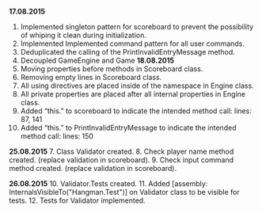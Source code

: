 **17.08.2015**
  1.    Implemented singleton pattern for scoreboard to prevent the possibility of whiping it clean during initialization.
  2.    Implemented Implemented command pattern for all user commands.
  3.    Deduplicated the calling of the PrintInvalidEntryMessage method.
  4.    Decoupled GameEngine and Game
**18.08.2015**
  1.	Moving properties before methods in Scoreboard class.
  2.	Removing empty lines in Scoreboard class.
  3.	All using directives are placed inside of the namespace in Engine class.
  4.	All private properties are placed after all internal properties in Engine class.
  5.	Added “this.” to scoreboard to indicate the intended method call: lines: 87, 141
  6.	Added “this.” to PrintInvalidEntryMessage to indicate the intended method call: lines: 150

**25.08.2015**
  7.	Class Validator created.
  8.	Check player name method created. (replace validation in scoreboard).
  9.	Check input command method created. (replace validation in scoreboard).
  
**26.08.2015**
  10. Validator.Tests created.
  11. Added [assembly: InternalsVisibleTo("Hangman.Test")] on Validator class to be visible for tests.
  12. Tests for Validator implemented.
	
